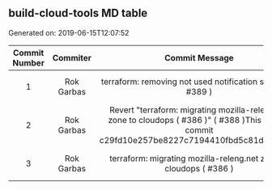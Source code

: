 ## build-cloud-tools MD table
Generated on: 2019-06-15T12:07:52

| Commit Number | Commiter | Commit Message | Commit Url | Date | 
|:-----:|:-----:|:----------------------------------:|:------:|:----:| 
|1|Rok Garbas|terraform: removing not used notification services ( #389 )|[URL](https://api.github.com/repos/mozilla-releng/build-cloud-tools/commits/55f4a51b2c145bdade8d5b5ad7e598ef3b83cfc8)|2019-06-13 10:30:24
|2|Rok Garbas|Revert "terraform: migrating mozilla-releng.net zone to cloudops ( #386 )" ( #388 )This reverts commit c29fd10e257be8227c7194410fbd5c81d31f1aa1.|[URL](https://api.github.com/repos/mozilla-releng/build-cloud-tools/commits/fa928dae38905197c65d1c2d30091c006b7c983f)|2019-06-13 10:20:15
|3|Rok Garbas|terraform: migrating mozilla-releng.net zone to cloudops ( #386 )|[URL](https://api.github.com/repos/mozilla-releng/build-cloud-tools/commits/c29fd10e257be8227c7194410fbd5c81d31f1aa1)|2019-06-13 06:55:27
